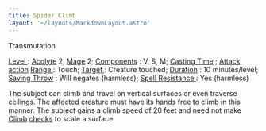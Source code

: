 ```yaml
---
title: Spider Climb
layout: '~/layouts/MarkdownLayout.astro'
---
```

Transmutation

[ Level ](/modern.d20.srd/fx/level) : [ Acolyte](/modern.d20.srd/classes/advanced/acolyte) 2, [ Mage](/modern.d20.srd/classes/advanced/mage) 2; [ Components](/modern.d20.srd/fx/components) : V, S, M; [ Casting Time](/modern.d20.srd/fx/casting.time) ; [ Attack action](/modern.d20.srd/combat/attack.actions) [ Range ](/modern.d20.srd/fx/range) :
Touch; [ Target ](/modern.d20.srd/fx/target) : Creature touched; [ Duration](/modern.d20.srd/fx/duration) : 10 minutes/level; [ Saving Throw](/modern.d20.srd/basics/saving.throws) : Will negates (harmless); [ Spell Resistance ](/modern.d20.srd/special.abilities/spell.resistance) : Yes
(harmless)

The subject can climb and travel on vertical surfaces or even traverse
ceilings. The affected creature must have its hands free to climb in this
manner. The subject gains a climb speed of 20 feet and need not make [ Climb](/modern.d20.srd/skills/climb) [ checks](/modern.d20.srd/skills/skill.basics) to scale a surface.

